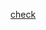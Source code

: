 [check](https://leetcode.com/problems/design-hashmap/discuss/4126866/Easy-solution-with-explaination)